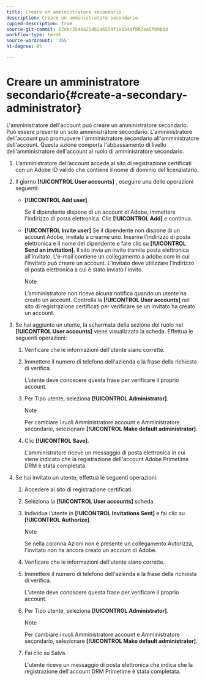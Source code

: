```yaml
---
title: Creare un amministratore secondario
description: Creare un amministratore secondario
copied-description: true
source-git-commit: 02ebc3548a254b2a6554f1ab34afbb3ea5f09bb8
workflow-type: tm+mt
source-wordcount: '355'
ht-degree: 0%

---
```


# Creare un amministratore secondario{#create-a-secondary-administrator}

L&#39;amministratore dell&#39;account può creare un amministratore secondario. Può essere presente un solo amministratore secondario. L&#39;amministratore dell&#39;account può promuovere l&#39;amministratore secondario all&#39;amministratore dell&#39;account. Questa azione comporta l&#39;abbassamento di livello dell&#39;amministratore dell&#39;account al ruolo di amministratore secondario.

1. L’amministratore dell’account accede al sito di registrazione certificati con un Adobe ID valido che contiene il nome di dominio del licenziatario.
1. Il giorno **[!UICONTROL User accounts]** , eseguire una delle operazioni seguenti:

   * **[!UICONTROL Add user]**.

     Se il dipendente dispone di un account di Adobe, immettere l&#39;indirizzo di posta elettronica. Clic **[!UICONTROL Add]** e continua.

   * **[!UICONTROL Invite user]** Se il dipendente non dispone di un account Adobe, invitalo a crearne uno. Inserire l&#39;indirizzo di posta elettronica e il nome del dipendente e fare clic su **[!UICONTROL Send an invitation]**. Il sito invia un invito tramite posta elettronica all&#39;invitato. L&#39;e-mail contiene un collegamento a adobe.com in cui l&#39;invitato può creare un account. L&#39;invitato deve utilizzare l&#39;indirizzo di posta elettronica a cui è stato inviato l&#39;invito.

     >[!NOTE]
     >
     >L’amministratore non riceve alcuna notifica quando un utente ha creato un account. Controlla la **[!UICONTROL User accounts]** nel sito di registrazione certificati per verificare se un invitato ha creato un account.

1. Se hai aggiunto un utente, la schermata della sezione del ruolo nel **[!UICONTROL User accounts]** viene visualizzata la scheda. Effettua le seguenti operazioni:

   1. Verificare che le informazioni dell&#39;utente siano corrette.
   1. Immettere il numero di telefono dell&#39;azienda e la frase della richiesta di verifica.

      L’utente deve conoscere questa frase per verificare il proprio account.
   1. Per Tipo utente, seleziona **[!UICONTROL Administrator]**.

      >[!NOTE]
      >
      >Per cambiare i ruoli Amministratore account e Amministratore secondario, selezionare **[!UICONTROL Make default administrator]**.

   1. Clic **[!UICONTROL Save]**.

      L&#39;amministratore riceve un messaggio di posta elettronica in cui viene indicato che la registrazione dell&#39;account Adobe Primetime DRM è stata completata.

1. Se hai invitato un utente, effettua le seguenti operazioni:

   1. Accedere al sito di registrazione certificati.
   1. Seleziona la **[!UICONTROL User accounts]** scheda.
   1. Individua l’utente in **[!UICONTROL Invitations Sent]** e fai clic su **[!UICONTROL Authorize]**.

      >[!NOTE]
      >
      >Se nella colonna Azioni non è presente un collegamento Autorizza, l&#39;invitato non ha ancora creato un account di Adobe.

   1. Verificare che le informazioni dell&#39;utente siano corrette.
   1. Immettere il numero di telefono dell&#39;azienda e la frase della richiesta di verifica.

      L’utente deve conoscere questa frase per verificare il proprio account.
   1. Per Tipo utente, seleziona **[!UICONTROL Administrator]**.

      >[!NOTE]
      >
      >Per cambiare i ruoli Amministratore account e Amministratore secondario, selezionare **[!UICONTROL Make default administrator]**.

   1. Fai clic su Salva.

      L&#39;utente riceve un messaggio di posta elettronica che indica che la registrazione dell&#39;account DRM Primetime è stata completata.
